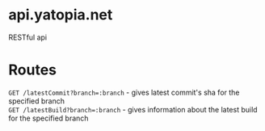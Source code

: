 # api.yatopia.net
RESTful api

# Routes
`GET /latestCommit?branch=:branch` - gives latest commit's sha for the specified branch
<br>
`GET /latestBuild?branch=:branch` - gives information about the latest build for the specified branch